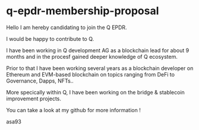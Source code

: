 # q-epdr-membership-proposal

Hello I am hereby candidating to join the Q EPDR.

I would be happy to contribute to Q.

I have been working in Q development AG as a blockchain lead for about 9 months and in the procesf gained deeper knowledge of Q ecosystem.

Prior to that I have been working several years as a blockchain developer on Ethereum and EVM-based blockchain on topics ranging from DeFi to Governance, Dapps, NFTs..

More specically within Q, I have been working on the bridge & stablecoin improvement projects.

You can take a look at my github for more information !

asa93
